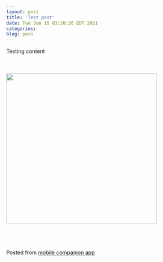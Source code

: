 ```yaml
---
layout: post
title: 'Test post'
date: Tue Jun 15 03:20:26 EDT 2021
categories: 
blog: peru
---
```

Testing content<br><br><br><br><img src="{{ '/assets/img/JPEG_20210615_032002_8153803391123654746.jpg' | prepend: site.baseurl }}" width="400" /><br><br><br><br><br><span class="text-sm">Posted from <a href="https://github.com/serviceberry3/ghub_pgs_blog_pusher" class="text-green-500">mobile companion app</a></span>
